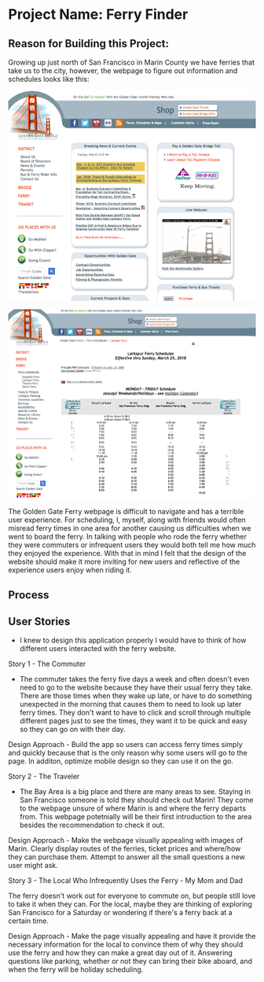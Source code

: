# Project Name: Ferry Finder

## Reason for Building this Project: 
 Growing up just north of San Francisco in Marin County we have ferries that take us to the city, however, the webpage to figure out information and schedules looks like this: 

 ![Homepage of Website](img/ferryHomepage.png)

 ![Ferry Schedule Page](img/ferrySchedulePage.png)

 The Golden Gate Ferry webpage is difficult to navigate and has a terrible user experience. For scheduling, I, myself, along with friends would often misread ferry times in one area for another causing us difficulties when we went to board the ferry. In talking with people who rode the ferry whether they were commuters or infrequent users they would both tell me how much they enjoyed the experience. With that in mind I felt that the design of the website should make it more inviting for new users and reflective of the experience users enjoy when riding it. 

## Process 

## User Stories 

- I knew to design this application properly I would have to think of how different users interacted with the ferry website. 

Story 1 - The Commuter 

- The commuter takes the ferry five days a week and often doesn't even need to go to the website because they have their usual ferry they take. There are those times when they wake up late, or have to do something unexpected in the morning that causes them to need to look up later ferry times. They don't want to have to click and scroll through multiple different pages just to see the times, they want it to be quick and easy so they can go on with their day. 

Design Approach - Build the app so users can access ferry times simply and quickly because that is the only reason why some users will go to the page. In additon, optimize mobile design so they can use it on the go. 

Story 2 - The Traveler 

- The Bay Area is a big place and there are many areas to see. Staying in San Francisco someone is told they should check out Marin! They come to the webpage unsure of where Marin is and where the ferry departs from. This webpage potetnially will be their first introduction to the area besides the recommendation to check it out. 

Design Approach - Make the webpage visually appealing with images of Marin. Clearly display routes of the ferries, ticket prices and where/how they can purchase them. Attempt to answer all the small questions a new user might ask. 

Story 3 - The Local Who Infrequently Uses the Ferry - My Mom and Dad

The ferry doesn't work out for everyone to commute on, but people still love to take it when they can. For the local, maybe they are thinking of exploring San Francisco for a Saturday or wondering if there's a ferry back at a certain time.

Design Approach - Make the page visually appealing and have it provide the necessary information for the local to convince them of why they should use the ferry and how they can make a great day out of it. Answering questions like parking, whether or not they can bring their bike aboard, and when the ferry will be holiday scheduling. 





 




